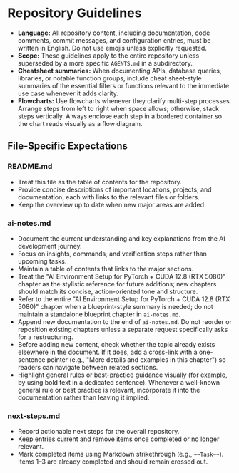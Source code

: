 # Repository Guidelines

- **Language:** All repository content, including documentation, code comments, commit messages, and configuration entries, must be written in English. Do not use emojis unless explicitly requested.
- **Scope:** These guidelines apply to the entire repository unless superseded by a more specific `AGENTS.md` in a subdirectory.
- **Cheatsheet summaries:** When documenting APIs, database queries, libraries, or notable function groups, include cheat sheet-style summaries of the essential filters or functions relevant to the immediate use case whenever it adds clarity.
- **Flowcharts:** Use flowcharts whenever they clarify multi-step processes. Arrange steps from left to right when space allows; otherwise, stack steps vertically. Always enclose each step in a bordered container so the chart reads visually as a flow diagram.

## File-Specific Expectations

### README.md
- Treat this file as the table of contents for the repository.
- Provide concise descriptions of important locations, projects, and documentation, each with links to the relevant files or folders.
- Keep the overview up to date when new major areas are added.

### ai-notes.md
- Document the current understanding and key explanations from the AI development journey.
- Focus on insights, commands, and verification steps rather than upcoming tasks.
- Maintain a table of contents that links to the major sections.
- Treat the "AI Environment Setup for PyTorch + CUDA 12.8 (RTX 5080)" chapter as the stylistic reference for future additions; new chapters should match its concise, action-oriented tone and structure.
- Refer to the entire "AI Environment Setup for PyTorch + CUDA 12.8 (RTX 5080)" chapter when a blueprint-style summary is needed; do not maintain a standalone blueprint chapter in `ai-notes.md`.
- Append new documentation to the end of `ai-notes.md`. Do not reorder or reposition existing chapters unless a separate request specifically asks for a restructuring.
- Before adding new content, check whether the topic already exists elsewhere in the document. If it does, add a cross-link with a one-sentence pointer (e.g., "More details and examples in this chapter") so readers can navigate between related sections.
- Highlight general rules or best-practice guidance visually (for example, by using bold text in a dedicated sentence). Whenever a well-known general rule or best practice is relevant, incorporate it into the documentation rather than leaving it implied.

### next-steps.md
- Record actionable next steps for the overall repository.
- Keep entries current and remove items once completed or no longer relevant.
- Mark completed items using Markdown strikethrough (e.g., `~~Task~~`). Items 1–3 are already completed and should remain crossed out.
